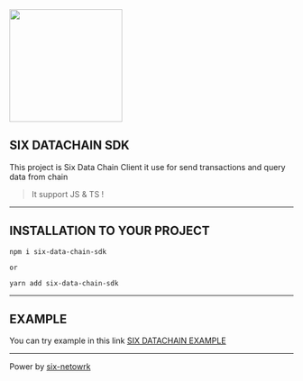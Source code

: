 <img src="https://six.network/wp-content/uploads/2022/04/NEW-six-web-Add-SIX-Protocol-08.png" width="200"/>
<!-- This content will not appear in the rendered Markdown -->


## SIX DATACHAIN SDK
This project is Six Data Chain Client it use for send transactions and query data from chain
> It support JS & TS !

------
## INSTALLATION TO YOUR PROJECT
```
npm i six-data-chain-sdk

or

yarn add six-data-chain-sdk
```
------
## EXAMPLE 
You can try example in this link [SIX DATACHAIN EXAMPLE](https://github.com/thesixnetwork/six-data-chain-sdk/tree/release-v2.0.0/examples)

------
<!-- ## LIBRARY STRUCTURE
<img src="https://raw.githubusercontent.com/thesixnetwork/six-data-chain-sdk/pre-release-prepare-doc/public/libFlow.png?token=GHSAT0AAAAAABWFUV4KDYS5EEWKEKBBTYQWYZEFAWA" width="800"/>

----- -->

Power by [six-netowrk](https://six.network/)